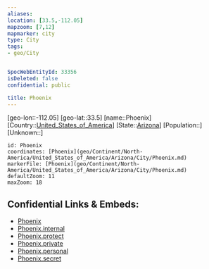 ```yaml
---
aliases: 
location: [33.5,-112.05]
mapzoom: [7,12] 
mapmarker: city 
type: City
tags:
- geo/City


SpocWebEntityId: 33356
isDeleted: false
confidential: public

title: Phoenix
---
```

[geo-lon::-112.05]
[geo-lat::33.5]
[name::Phoenix]
[Country::[United_States_of_America](geo/Continent/North-America/United_States_of_America.md)]
[State::[Arizona](geo/Continent/North-America/United_States_of_America/Arizona.md)]
[Population::]
[Unknown::]


```leaflet
id: Phoenix
coordinates: [Phoenix](geo/Continent/North-America/United_States_of_America/Arizona/City/Phoenix.md)
markerFile: [Phoenix](geo/Continent/North-America/United_States_of_America/Arizona/City/Phoenix.md)
defaultZoom: 11 
maxZoom: 18
```


## Confidential Links & Embeds: 
- [Phoenix](../../../../../../../_public/geo/Continent/North-America/United_States_of_America/Arizona/City/Phoenix.md) 
- [Phoenix.internal](../../../../../../../_internal/geo/Continent/North-America/United_States_of_America/Arizona/City/Phoenix.internal.md) 
- [Phoenix.protect](../../../../../../../_protect/geo/Continent/North-America/United_States_of_America/Arizona/City/Phoenix.protect.md) 
- [Phoenix.private](../../../../../../../_private/geo/Continent/North-America/United_States_of_America/Arizona/City/Phoenix.private.md) 
- [Phoenix.personal](../../../../../../../_personal/geo/Continent/North-America/United_States_of_America/Arizona/City/Phoenix.personal.md) 
- [Phoenix.secret](../../../../../../../_secret/geo/Continent/North-America/United_States_of_America/Arizona/City/Phoenix.secret.md) 
